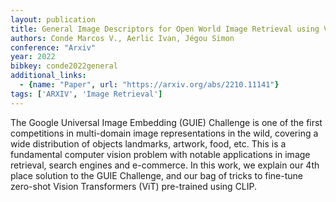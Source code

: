 ```yaml
---
layout: publication
title: General Image Descriptors for Open World Image Retrieval using ViT CLIP
authors: Conde Marcos V., Aerlic Ivan, Jégou Simon
conference: "Arxiv"
year: 2022
bibkey: conde2022general
additional_links:
  - {name: "Paper", url: "https://arxiv.org/abs/2210.11141"}
tags: ['ARXIV', 'Image Retrieval']
---
```

The Google Universal Image Embedding (GUIE) Challenge is one of the first competitions in multi-domain image representations in the wild, covering a wide distribution of objects landmarks, artwork, food, etc. This is a fundamental computer vision problem with notable applications in image retrieval, search engines and e-commerce. In this work, we explain our 4th place solution to the GUIE Challenge, and our bag of tricks to fine-tune zero-shot Vision Transformers (ViT) pre-trained using CLIP.
